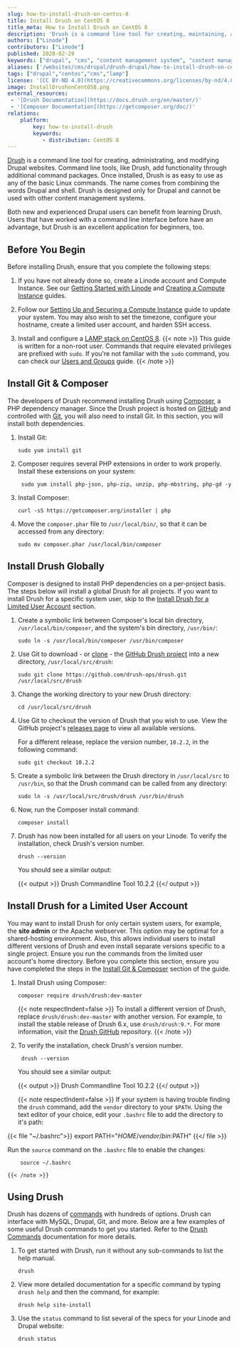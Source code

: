 ```yaml
---
slug: how-to-install-drush-on-centos-8
title: Install Drush on CentOS 8
title_meta: How to Install Drush on CentOS 8
description: 'Drush is a command line tool for creating, maintaining, and modifying Drupal websites. This guide will walk you through installing Drush on CentOS 8'
authors: ["Linode"]
contributors: ["Linode"]
published: 2020-02-29
keywords: ["drupal", "cms", "content management system", "content management framework", "centos", "drush"]
aliases: ['/websites/cms/drupal/drush-drupal/how-to-install-drush-on-centos-8/','/websites/cms/drupal/how-to-install-drush-on-centos-8/']
tags: ["drupal","centos","cms","lamp"]
license: '[CC BY-ND 4.0](https://creativecommons.org/licenses/by-nd/4.0)'
image: InstallDrushonCentOS8.png
external_resources:
 - '[Drush Documentation](https://docs.drush.org/en/master/)'
 - '[Composer Documentation](https://getcomposer.org/doc/)'
relations:
    platform:
        key: how-to-install-drush
        keywords:
           - distribution: CentOS 8
---
```


[Drush](https://www.drush.org/) is a command line tool for creating, administrating, and modifying Drupal websites. Command line tools, like Drush, add functionality through additional command packages. Once installed, Drush is as easy to use as any of the basic Linux commands. The name comes from combining the words Drupal and shell. Drush is designed only for Drupal and cannot be used with other content management systems.

Both new and experienced Drupal users can benefit from learning Drush. Users that have worked with a command line interface before have an advantage, but Drush is an excellent application for beginners, too.

## Before You Begin

Before installing Drush, ensure that you complete the following steps:

1.  If you have not already done so, create a Linode account and Compute Instance. See our [Getting Started with Linode](/docs/products/platform/get-started/) and [Creating a Compute Instance](/docs/products/compute/compute-instances/guides/create/) guides.

1.  Follow our [Setting Up and Securing a Compute Instance](/docs/products/compute/compute-instances/guides/set-up-and-secure/) guide to update your system. You may also wish to set the timezone, configure your hostname, create a limited user account, and harden SSH access.

1.  Install and configure a [LAMP stack on CentOS 8](/docs/guides/how-to-install-a-lamp-stack-on-centos-8/).
{{< note >}}
This guide is written for a non-root user. Commands that require elevated privileges are prefixed with ``sudo``. If you're not familiar with the ``sudo`` command, you can check our [Users and Groups](/docs/guides/linux-users-and-groups/) guide.
{{< /note >}}

## Install Git & Composer

The developers of Drush recommend installing Drush using [Composer](https://getcomposer.org/doc/00-intro.md), a PHP dependency manager. Since the Drush project is hosted on [GitHub](https://github.com/) and controlled with [Git](/docs/guides/how-to-configure-git/), you will also need to install Git. In this section, you will install both dependencies.

1.  Install Git:

        sudo yum install git

1. Composer requires several PHP extensions in order to work properly. Install these extensions on your system:

        sudo yum install php-json, php-zip, unzip, php-mbstring, php-gd -y

1.  Install Composer:

        curl -sS https://getcomposer.org/installer | php

1.  Move the `composer.phar` file to `/usr/local/bin/`, so that it can be accessed from any directory:

        sudo mv composer.phar /usr/local/bin/composer

## Install Drush Globally

Composer is designed to install PHP dependencies on a per-project basis. The steps below will install a global Drush for all projects. If you want to install Drush for a specific system user, skip to the [Install Drush for a Limited User Account](#install-drush-for-a-limited-user-account) section.

1.  Create a symbolic link between Composer's local bin directory, `/usr/local/bin/composer`, and the system's bin directory, `/usr/bin/`:

        sudo ln -s /usr/local/bin/composer /usr/bin/composer

1.  Use Git to download - or [clone](/docs/guides/how-to-install-git-and-clone-a-github-repository/#clone-a-github-test-repository) - the [GitHub Drush project](https://github.com/drush-ops/drush) into a new directory, `/usr/local/src/drush`:

        sudo git clone https://github.com/drush-ops/drush.git /usr/local/src/drush

1.  Change the working directory to your new Drush directory:

        cd /usr/local/src/drush

1.  Use Git to checkout the version of Drush that you wish to use. View the GitHub project's [releases page](https://github.com/drush-ops/drush/releases) to view all available versions.

    For a different release, replace the version number, `10.2.2`, in the following command:

        sudo git checkout 10.2.2

1.  Create a symbolic link between the Drush directory in `/usr/local/src` to `/usr/bin`, so that the Drush command can be called from any directory:

        sudo ln -s /usr/local/src/drush/drush /usr/bin/drush

1.  Now, run the Composer install command:

        composer install

1.  Drush has now been installed for all users on your Linode. To verify the installation, check Drush's version number.

        drush --version

    You should see a similar output:

    {{< output >}}
Drush Commandline Tool 10.2.2
    {{</ output >}}

## Install Drush for a Limited User Account

You may want to install Drush for only certain system users, for example, the **site admin** or the Apache webserver. This option may be optimal for a shared-hosting environment. Also, this allows individual users to install different versions of Drush and even install separate versions specific to a single project. Ensure you run the commands from the limited user account's home directory. Before you complete this section, ensure you have completed the steps in the [Install Git & Composer](#install-git-composer) section of the guide.

1.  Install Drush using Composer:

        composer require drush/drush:dev-master

    {{< note respectIndent=false >}}
To install a different version of Drush, replace `drush/drush:dev-master` with another version. For example, to install the stable release of Drush 6.x, use `drush/drush:9.*`. For more information, visit the [Drush GitHub](https://github.com/drush-ops/drush) repository.
    {{< /note >}}

1. To verify the installation, check Drush's version number.

        drush --version

    You should see a similar output:

    {{< output >}}
Drush Commandline Tool 10.2.2
    {{</ output >}}

    {{< note respectIndent=false >}}
If your system is having trouble finding the `drush` command, add the `vendor` directory to your `$PATH`. Using the text editor of your choice, edit your `.bashrc` file to add the directory to it's path:

{{< file "~/.bashrc">}}
export PATH="$HOME/vendor/bin:$PATH"
{{</ file >}}

Run the `source` command on the `.bashrc` file to enable the changes:

        source ~/.bashrc

    {{< /note >}}

## Using Drush

Drush has dozens of [commands](https://www.drupal.org/docs/8/modules/d8-rules-essentials/for-developers/tools/drush-commands) with hundreds of options. Drush can interface with MySQL, Drupal, Git, and more. Below are a few examples of some useful Drush commands to get you started. Refer to the [Drush Commands](https://www.drupal.org/docs/8/modules/d8-rules-essentials/for-developers/tools/drush-commands) documentation for more details.

1.  To get started with Drush, run it without any sub-commands to list the help manual.

        drush

2.  View more detailed documentation for a specific command by typing `drush help` and then the command, for example:

        drush help site-install

3.  Use the `status` command to list several of the specs for your Linode and Drupal website:

        drush status
